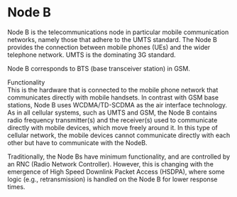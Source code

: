 # Node B


Node B is the telecommunications node in particular mobile communication
networks, namely those that adhere to the UMTS standard. The Node B
provides the connection between mobile phones (UEs) and the wider
telephone network. UMTS is the dominating 3G standard.

Node B corresponds to BTS (base transceiver station) in GSM.

Functionality\
This is the hardware that is connected to the mobile phone network that
communicates directly with mobile handsets. In contrast with GSM base
stations, Node B uses WCDMA/TD-SCDMA as the air interface technology. As
in all cellular systems, such as UMTS and GSM, the Node B contains radio
frequency transmitter(s) and the receiver(s) used to communicate
directly with mobile devices, which move freely around it. In this type
of cellular network, the mobile devices cannot communicate directly with
each other but have to communicate with the NodeB.

Traditionally, the Node Bs have minimum functionality, and are
controlled by an RNC (Radio Network Controller). However, this is
changing with the emergence of High Speed Downlink Packet Access
(HSDPA), where some logic (e.g., retransmission) is handled on the Node
B for lower response times.

